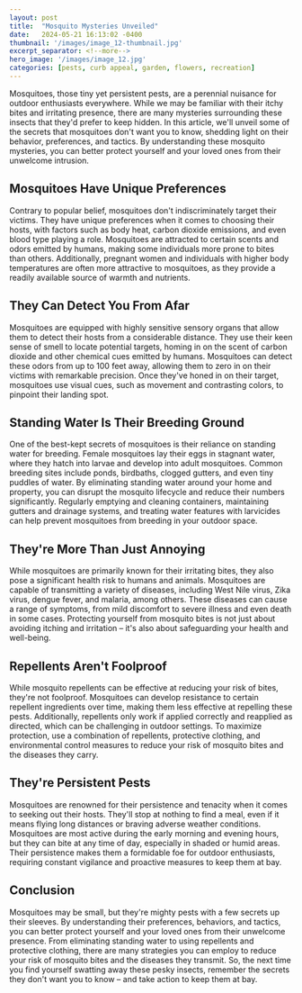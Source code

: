 ```yaml
---
layout: post
title:  "Mosquito Mysteries Unveiled"
date:   2024-05-21 16:13:02 -0400
thumbnail: '/images/image_12-thumbnail.jpg'
excerpt_separator: <!--more-->
hero_image: '/images/image_12.jpg'
categories: [pests, curb appeal, garden, flowers, recreation]
---
```

Mosquitoes, those tiny yet persistent pests, are a perennial nuisance for outdoor enthusiasts everywhere. <!--more-->While we may be familiar with their itchy bites and irritating presence, there are many mysteries surrounding these insects that they'd prefer to keep hidden. In this article, we'll unveil some of the secrets that mosquitoes don't want you to know, shedding light on their behavior, preferences, and tactics. By understanding these mosquito mysteries, you can better protect yourself and your loved ones from their unwelcome intrusion.

## Mosquitoes Have Unique Preferences
Contrary to popular belief, mosquitoes don't indiscriminately target their victims. They have unique preferences when it comes to choosing their hosts, with factors such as body heat, carbon dioxide emissions, and even blood type playing a role. Mosquitoes are attracted to certain scents and odors emitted by humans, making some individuals more prone to bites than others. Additionally, pregnant women and individuals with higher body temperatures are often more attractive to mosquitoes, as they provide a readily available source of warmth and nutrients.

## They Can Detect You From Afar
Mosquitoes are equipped with highly sensitive sensory organs that allow them to detect their hosts from a considerable distance. They use their keen sense of smell to locate potential targets, homing in on the scent of carbon dioxide and other chemical cues emitted by humans. Mosquitoes can detect these odors from up to 100 feet away, allowing them to zero in on their victims with remarkable precision. Once they've honed in on their target, mosquitoes use visual cues, such as movement and contrasting colors, to pinpoint their landing spot.

## Standing Water Is Their Breeding Ground
One of the best-kept secrets of mosquitoes is their reliance on standing water for breeding. Female mosquitoes lay their eggs in stagnant water, where they hatch into larvae and develop into adult mosquitoes. Common breeding sites include ponds, birdbaths, clogged gutters, and even tiny puddles of water. By eliminating standing water around your home and property, you can disrupt the mosquito lifecycle and reduce their numbers significantly. Regularly emptying and cleaning containers, maintaining gutters and drainage systems, and treating water features with larvicides can help prevent mosquitoes from breeding in your outdoor space.

## They're More Than Just Annoying
While mosquitoes are primarily known for their irritating bites, they also pose a significant health risk to humans and animals. Mosquitoes are capable of transmitting a variety of diseases, including West Nile virus, Zika virus, dengue fever, and malaria, among others. These diseases can cause a range of symptoms, from mild discomfort to severe illness and even death in some cases. Protecting yourself from mosquito bites is not just about avoiding itching and irritation – it's also about safeguarding your health and well-being.

## Repellents Aren't Foolproof
While mosquito repellents can be effective at reducing your risk of bites, they're not foolproof. Mosquitoes can develop resistance to certain repellent ingredients over time, making them less effective at repelling these pests. Additionally, repellents only work if applied correctly and reapplied as directed, which can be challenging in outdoor settings. To maximize protection, use a combination of repellents, protective clothing, and environmental control measures to reduce your risk of mosquito bites and the diseases they carry.

## They're Persistent Pests
Mosquitoes are renowned for their persistence and tenacity when it comes to seeking out their hosts. They'll stop at nothing to find a meal, even if it means flying long distances or braving adverse weather conditions. Mosquitoes are most active during the early morning and evening hours, but they can bite at any time of day, especially in shaded or humid areas. Their persistence makes them a formidable foe for outdoor enthusiasts, requiring constant vigilance and proactive measures to keep them at bay.

## Conclusion
Mosquitoes may be small, but they're mighty pests with a few secrets up their sleeves. By understanding their preferences, behaviors, and tactics, you can better protect yourself and your loved ones from their unwelcome presence. From eliminating standing water to using repellents and protective clothing, there are many strategies you can employ to reduce your risk of mosquito bites and the diseases they transmit. So, the next time you find yourself swatting away these pesky insects, remember the secrets they don't want you to know – and take action to keep them at bay.

